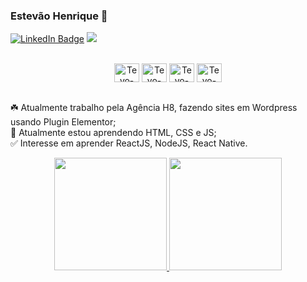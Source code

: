 ### Estevão Henrique 💚

[![LinkedIn Badge](https://img.shields.io/badge/-Estevão_Henrique-grenn?style=flat-square&logo=Linkedin&logoColor=white&link=https://www.linkedin.com/in/estevaohenrique/)](https://www.linkedin.com/in/estevaohenrique/)
<a href="https://github.com/estevaohenrique/?tab=follow">
  <img src="https://img.shields.io/github/followers/estevaohenrique?label=Follow&style=social" />
</a>

<div align="center" style="display: inline_block"><br>
  <a href="https://github.com/estevaohenrique"><img align="center" alt="Tevo-html" height="30" width="40" src="https://cdn.jsdelivr.net/gh/devicons/devicon/icons/html5/html5-original.svg"></a>
  <a href="https://github.com/estevaohenrique"><img align="center" alt="Tevo-css" height="30" width="40" src="https://cdn.jsdelivr.net/gh/devicons/devicon/icons/css3/css3-original.svg"></a> 
  <a href="https://github.com/estevaohenrique"><img align="center" alt="Tevo-Js" height="30" width="40" src="https://cdn.jsdelivr.net/gh/devicons/devicon/icons/javascript/javascript-original.svg"></a>
  <a href="https://github.com/estevaohenrique"><img align="center" alt="Tevo-git" height="30" width="40" src="https://cdn.jsdelivr.net/gh/devicons/devicon/icons/git/git-original.svg"></a>
</div><br>
    
☘️   Atualmente trabalho pela Agência H8, fazendo sites em Wordpress usando Plugin Elementor;<br>
🌱   Atualmente estou aprendendo HTML, CSS e JS;<br>
✅   Interesse em aprender ReactJS, NodeJS, React Native.



<div align="center">
  <a href="https://github.com/estevaohenrique">
  <img height="180em" src="https://github-readme-stats.vercel.app/api?username=estevaohenrique&count_private=true&show_icons=true&custom_title=GitHub%20Status&hide=issues&title_color=62C334&icon_color=EFFFE8&bg_color=ffffff00&text_color=62C334&hide_border=true"/>
  <img height="180em" src="https://github-readme-stats.vercel.app/api/top-langs/?username=estevaohenrique&layout=compact&langs_count=7&theme=merko"/>
</div>
